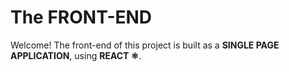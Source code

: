 # The FRONT-END

Welcome! The front-end of this project is built as a **SINGLE PAGE APPLICATION**, using **REACT ⚛️**.
